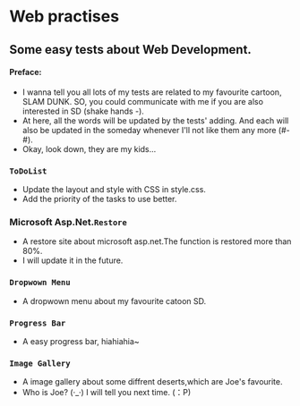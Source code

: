 # Web practises
## Some easy tests about Web Development.
#### Preface:
* I wanna tell you all lots of my tests are related to my favourite cartoon, SLAM DUNK. SO, you could communicate with me if you are also interested in SD (shake hands *-*).
* At here, all the words will be updated by the tests' adding. And each will also be updated in the someday whenever I'll not like them any more (#-#).
* Okay, look down, they are my kids...

### `ToDoList`
* Update the layout and style with CSS in style.css.
* Add the priority of the tasks to use better.

### Microsoft Asp.Net.`Restore`
* A restore site about microsoft asp.net.The function is restored more than 80%.
* I will update it in the future.

### `Dropwown Menu`
* A dropwown menu about my favourite catoon SD.

### `Progress Bar`
* A easy progress bar, hiahiahia~

### `Image Gallery`
* A image gallery about some diffrent deserts,which are Joe's favourite.
* Who is Joe? (·_·) I will tell you next time. (：P)
